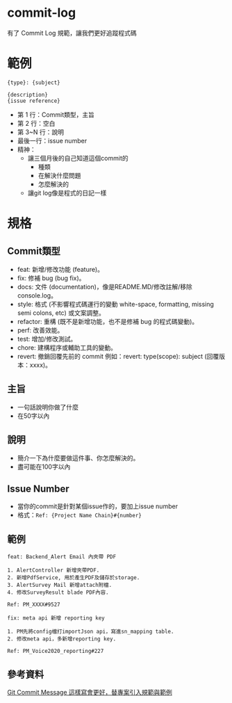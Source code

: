 # commit-log
有了 Commit Log 規範，讓我們更好追蹤程式碼

# 範例
```
{type}: {subject}

{description}
{issue reference}
```
* 第 1 行：Commit類型，主旨
* 第 2 行：空白
* 第 3~N 行：說明
* 最後一行：issue number
* 精神：
    * 讓三個月後的自己知道這個commit的
        * 種類
        * 在解決什麼問題
        * 怎麼解決的
    * 讓git log像是程式的日記一樣


# 規格
## Commit類型
* feat: 新增/修改功能 (feature)。
* fix: 修補 bug (bug fix)。
* docs: 文件 (documentation)，像是README.MD/修改註解/移除console.log。
* style: 格式 (不影響程式碼運行的變動 white-space, formatting, missing semi colons, etc) 或文案調整。
* refactor: 重構 (既不是新增功能，也不是修補 bug 的程式碼變動)。
* perf: 改善效能。
* test: 增加/修改測試。
* chore: 建構程序或輔助工具的變動。
* revert: 撤銷回覆先前的 commit 例如：revert: type(scope): subject (回覆版本：xxxx)。

## 主旨
* 一句話說明你做了什麼
* 在50字以內

## 說明
* 簡介一下為什麼要做這件事、你怎麼解決的。
* 盡可能在100字以內

## Issue Number
* 當你的commit是針對某個issue作的，要加上issue number
* 格式：`Ref: {Project Name Chain}#{number}`

## 範例
```
feat: Backend_Alert Email 內夾帶 PDF

1. AlertController 新增夾帶PDF.
2. 新增PdfService, 用於產生PDF及儲存於storage.
3. AlertSurvey Mail 新增attach附檔.
4. 修改SurveyResult blade PDF內容.

Ref: PM_XXXX#9527
```

```
fix: meta api 新增 reporting key

1. PM先將config檔打importJson api，寫進sn_mapping table.
2. 修改meta api，多新增reporting key.

Ref: PM_Voice2020_reporting#227
```

## 參考資料
[Git Commit Message 這樣寫會更好，替專案引入規範與範例](https://wadehuanglearning.blogspot.com/2019/05/commit-commit-commit-why-what-commit.html?m=1)
